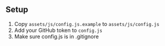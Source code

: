 ## Setup
1. Copy `assets/js/config.js.example` to `assets/js/config.js`
2. Add your GitHub token to `config.js`
3. Make sure config.js is in .gitignore 